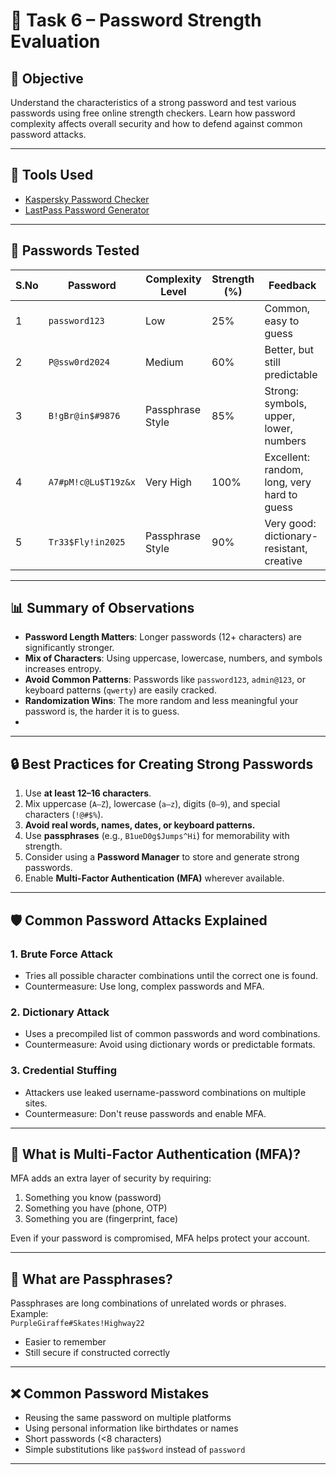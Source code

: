 # 🔐 Task 6 – Password Strength Evaluation

## 📝 Objective
Understand the characteristics of a strong password and test various passwords using free online strength checkers. Learn how password complexity affects overall security and how to defend against common password attacks.

---

## 🔧 Tools Used
- [Kaspersky Password Checker](https://www.passwordmeter.com)
- [LastPass Password Generator](https://www.lastpass.com/features/password-generator)
---

## 🔢 Passwords Tested

| S.No | Password              | Complexity Level | Strength (%) | Feedback |
|------|------------------------|------------------|--------------|----------|
| 1    | `password123`          | Low              | 25%          | Common, easy to guess |
| 2    | `P@ssw0rd2024`         | Medium           | 60%          | Better, but still predictable |
| 3    | `B!gBr@in$#9876`        | Passphrase Style             | 85%          | Strong: symbols, upper, lower, numbers |
| 4    | `A7#pM!c@Lu$T19z&x`     | Very High        | 100%         | Excellent: random, long, very hard to guess |
| 5    | `Tr33$Fly!in2025`       | Passphrase Style | 90%          | Very good: dictionary-resistant, creative |

---

## 📊 Summary of Observations

- **Password Length Matters**: Longer passwords (12+ characters) are significantly stronger.
- **Mix of Characters**: Using uppercase, lowercase, numbers, and symbols increases entropy.
- **Avoid Common Patterns**: Passwords like `password123`, `admin@123`, or keyboard patterns (`qwerty`) are easily cracked.
- **Randomization Wins**: The more random and less meaningful your password is, the harder it is to guess.
- 
---

## 🔒 Best Practices for Creating Strong Passwords

1. Use **at least 12–16 characters**.
2. Mix uppercase (`A–Z`), lowercase (`a–z`), digits (`0–9`), and special characters (`!@#$%`).
3. **Avoid real words, names, dates, or keyboard patterns.**
4. Use **passphrases** (e.g., `B1ueD0g$Jumps^Hi`) for memorability with strength.
5. Consider using a **Password Manager** to store and generate strong passwords.
6. Enable **Multi-Factor Authentication (MFA)** wherever available.

---

## 🛡️ Common Password Attacks Explained

### 1. **Brute Force Attack**
- Tries all possible character combinations until the correct one is found.
- Countermeasure: Use long, complex passwords and MFA.

### 2. **Dictionary Attack**
- Uses a precompiled list of common passwords and word combinations.
- Countermeasure: Avoid using dictionary words or predictable formats.

### 3. **Credential Stuffing**
- Attackers use leaked username-password combinations on multiple sites.
- Countermeasure: Don't reuse passwords and enable MFA.

---

## 🔐 What is Multi-Factor Authentication (MFA)?
MFA adds an extra layer of security by requiring:
1. Something you know (password)
2. Something you have (phone, OTP)
3. Something you are (fingerprint, face)

Even if your password is compromised, MFA helps protect your account.

---

## 🧠 What are Passphrases?
Passphrases are long combinations of unrelated words or phrases. Example:  
`PurpleGiraffe#Skates!Highway22`

- Easier to remember
- Still secure if constructed correctly

---

## ❌ Common Password Mistakes

- Reusing the same password on multiple platforms
- Using personal information like birthdates or names
- Short passwords (<8 characters)
- Simple substitutions like `pa$$word` instead of `password`

---
